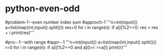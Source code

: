 # python-even-odd
#problem-1--even number index sum
#approch-1
'''n=int(input())
a=list(map(int,input().split()))
res=0
for i in range(n):
  if a[i]%2==0:
    res = res + i
print(res)'''

#pro--1--with range
#appr--1
'''n=int(input())
a=list(map(int,input().split()))
r=0
for i in range(n):
  if a[i]%2==0 and a[i]>r:
    r=a[i]
print(r)'''

